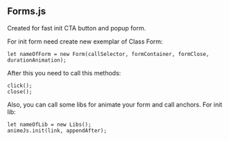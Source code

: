 ## Forms.js
Created for fast init CTA button and popup form.

For init form need create new exemplar of Class Form:
```
let nameOfForm = new Form(callSelector, formContainer, formClose, durationAnimation);
```

After this you need to call this methods:
```
click();
close();
```

Also, you can call some libs for animate your form and call anchors. For init lib:
```
let nameOfLib = new Libs();
animeJs.init(link, appendAfter);
```
